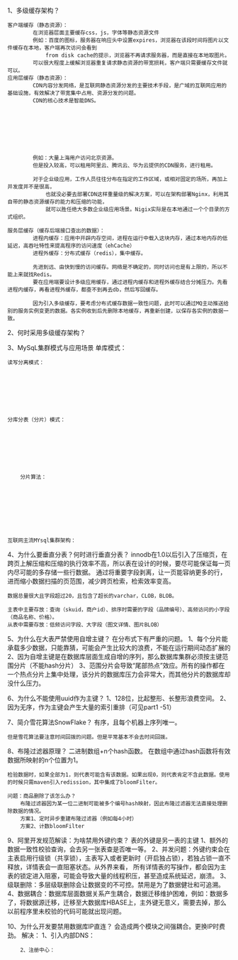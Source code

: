 1、多级缓存架构？








    客户端缓存（静态资源）：
            在浏览器层面主要缓存css，js，字体等静态资源文件
            例如：百度的图标，服务器在响应头中设置expires，浏览器在该段时间将图片以文件缓存在本地，客户端再次访问会看到
                from disk cache的提示，浏览器不再请求服务器，而是直接在本地取图片。
            可以很大程度上缓解浏览器重复请求静态资源的带宽损耗，客户端只需要缓存文件就可以。
    应用层缓存（静态资源）：
            CDN内容分发网络，是互联网静态资源分发的主要技术手段，是广域的互联网应用的基础设施，有效解决了带宽集中占用、资源分发的问题。
            CDN的核心技术是智能DNS。








            例如：大量上海用户访问北京资源。
            但是投入较高，可以租用阿里云、腾讯云、华为云提供的CDN服务，进行租用。
    
            对于企业级应用，工作人员往往分布在指定的工作区域，或相对固定的场所，再加上并发度并不是很高，
                也就没必要去部署CDN这样重量级的解决方案，可以在架构部署Nginx，利用其自带的静态资源缓存的能力和压缩的功能，
                就可以胜任绝大多数企业级应用场景。Nigix实际是在本地通过一个个目录的方式组织。
    
    服务层缓存（缓存后端接口查出的数据）：
            进程内缓存：应用中开辟内存空间，进程在运行中载入这块内存，通过本地内存的低延迟，高吞吐特性来提高程序的访问速度（ehCache）
            进程外缓存：分布式缓存（redis），集中缓存。
    
            先进到远、由快到慢的访问缓存。网络是不确定的，同时访问也是有上限的，所以不能上来就找Redis。
            要在应用端要设计多级应用缓存，通过进程内缓存和进程外缓存结合分摊压力。先看进程内缓存，再看进程外缓存，都查不到再去db，然后写回缓存。
    
            因为引入多级缓存，要考虑分布式缓存数据一致性问题，此时可以通过MQ主动推送给别的服务实例变更的数据。各实例收到后先删除本地缓存，再重新创建，以保存各实例的数据一致。

2、何时采用多级缓存架构？









3、MySqL集群模式与应用场景
    单库模式：










    读写分离模式：








    分库分表（分片）模式：








        分片算法：
        








    互联网主流MYsql集群架构：







4、为什么要垂直分表？何时进行垂直分表？
    innodb在1.0以后引入了压缩页，在跨页上解压缩和压缩的执行效率不高，所以表在设计的时候，要尽可能保证每一页内尽可能的多存储一些行数据。
    通过将重要字段剥离，让一页能容纳更多的行，进而缩小数据扫描的页范围，减少跨页检索，检索效率变高。

    数据总量很大且字段超过20，且包含了超长的varchar，CLOB，BLOB。
    
    主表中主要存放：查询（skuid，商户id）、排序时需要的字段（品牌编号）、高频访问的小字段（商品名称、价格）。
    从表中需要存放：低频访问字段、大字段（图文详情、图片BLOB）

5、为什么在大表严禁使用自增主键？
    在分布式下有严重的问题。
    1、每个分片能承载多少数据，只能靠猜，可能会产生比较大的浪费，不能在运行期间动态扩展的
    2、因为自增主键是在数据库层面生成自增的序列，那么数据库集群必须按主键范围分片（不能hash分片）
    3、范围分片会导致“尾部热点”效应。所有的操作都在一个热点分片上集中处理，该分片的数据库压力会非常大，而其他分片的数据库却没什么压力。

6、为什么不能使用uuid作为主键？
    1、128位，比起整形、长整形浪费空间。
    2、因为无序，作为主键会产生大量的索引重排（可见part1 -51）

7、简介雪花算法SnowFlake？
    有序，且每个机器上序列唯一。








    但是雪花算法要注意时间回拨的问题。但是平常基本不会去时间回拨。
8、布隆过滤器原理？
    二进制数组+n个hash函数。
    在数组中通过hash函数将有效数据所映射的n个位置为1。

    检验数据时，如果全部为1，则代表可能含有该数据。如果出现0，则代表肯定不含此数据。使用的时候只需maven引入redission，其中集成了bloomFilter。
    
    问题：商品删除了该怎么办？
        布隆过滤器因为某一位二进制可能被多个编号hash映射，因此布隆过滤器无法直接处理删除数据的情况。
        方案1、定时异步重建布隆过滤器（例如每4小时）
        方案2、计数bloomFilter

9、阿里开发规范解读：为啥禁用外键约束？
    表的外键是另一表的主键
    1、额外的数据一致性校验查询，会去另一张表查是否唯一等。
    2、并发问题：外键约束会在主表启用行级锁（共享锁），主表写入或者更新时（开启独占锁），若独占锁一直不释放，详情表会一直阻塞状态。从外界来看，
        所有详情表的写操作，都会因为主表的锁定进入阻塞，可能会导致大量的线程积压，甚至造成系统延迟，崩溃。
    3、级联删除：多层级联删除会让数据变的不可控。禁用是为了数据健壮和可追溯。
    4、数据耦合：数据库层面数据关系产生耦合，数据迁移维护困难，例如：数据多了，将数据源迁移，迁移至大数据库HBASE上，主外键无意义，需要去掉，那么以前程序里未校验的代码可能就出现问题。

10、为什么开发要禁用数据库IP直连？
    会造成两个模块之间强耦合。更换IP时费劲。
    解决：
        1、引入内部DNS：







        2、注册中心：

​        

​        
​        
​        